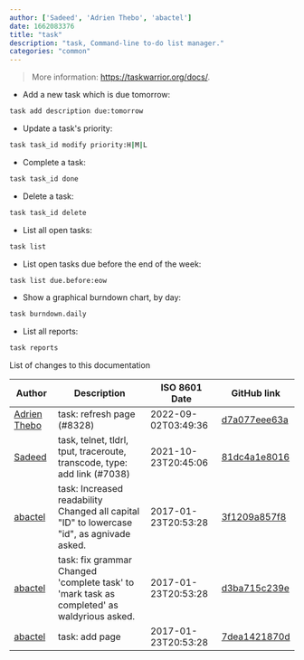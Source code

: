 ```yaml
---
author: ['Sadeed', 'Adrien Thebo', 'abactel']
date: 1662083376
title: "task"
description: "task, Command-line to-do list manager."
categories: "common"
---
```

> More information: <https://taskwarrior.org/docs/>.

- Add a new task which is due tomorrow:

```bash
task add description due:tomorrow
```

- Update a task's priority:

```bash
task task_id modify priority:H|M|L
```

- Complete a task:

```bash
task task_id done
```

- Delete a task:

```bash
task task_id delete
```

- List all open tasks:

```bash
task list
```

- List open tasks due before the end of the week:

```bash
task list due.before:eow
```

- Show a graphical burndown chart, by day:

```bash
task burndown.daily
```

- List all reports:

```bash
task reports
```
List of changes to this documentation


Author | Description | ISO 8601 Date | GitHub link
------|-----|-----|-----
[Adrien Thebo](mailto:adrien@lagrange-automation.io) | task: refresh page (#8328) | 2022-09-02T03:49:36 | [d7a077eee63a](https://github.com/tldr-pages/tldr/commit/d7a077eee63a26725662570c18ba0c2bb37d963a)
[Sadeed](mailto:sadeeedw@gmail.com) | task, telnet, tldrl, tput, traceroute, transcode, type: add link (#7038) | 2021-10-23T20:45:06 | [81dc4a1e8016](https://github.com/tldr-pages/tldr/commit/81dc4a1e8016c5621134ebf80724be7d7d67c56a)
[abactel](mailto:abactel@protonmail.com) | task: Increased readability Changed all capital "ID" to lowercase "id", as agnivade asked. | 2017-01-23T20:53:28 | [3f1209a857f8](https://github.com/tldr-pages/tldr/commit/3f1209a857f88e6915c856c73ad6220aad4dbecf)
[abactel](mailto:abactel@protonmail.com) | task: fix grammar Changed 'complete task' to 'mark task as completed' as waldyrious asked. | 2017-01-23T20:53:28 | [d3ba715c239e](https://github.com/tldr-pages/tldr/commit/d3ba715c239e3968f42b478631aa0f1cc003458b)
[abactel](mailto:abactel@protonmail.com) | task: add page | 2017-01-23T20:53:28 | [7dea1421870d](https://github.com/tldr-pages/tldr/commit/7dea1421870d5e382953fbe49f06f23f90916520)

